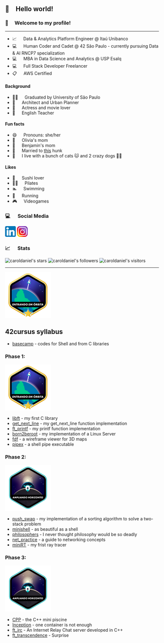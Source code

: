 ## 👋&emsp;Hello world!
### :purple_heart:&emsp; Welcome to my profile!

---

- 📈	&emsp; Data & Analytics Platform Engineer @ Itaú Unibanco <br>
- 💻	&emsp; Human Coder and Cadet @ 42 São Paulo - currently pursuing Data & AI RNCP7 specialization <br>
- 💻	&emsp; MBA in Data Science and Analytics @ USP Esalq
- 💻	&emsp; Full Stack Developer Freelancer <br>
- :clipboard:	&emsp; AWS Certified <br>


#### Background
- 👩‍🎓	&emsp; Graduated by University of São Paulo <br>
- :triangular_ruler: 	&emsp; Architect and Urban Planner <br>
- :movie_camera: 	&emsp; Actress and movie lover <br>
- 🏫 &emsp; English Teacher <br>


#### Fun facts
- 😄 &emsp; Pronouns: she/her
- :girl: &emsp; Olivia's mom
- :baby: &emsp; Benjamin's mom
- :ring: &emsp; Married to [this](https://github.com/HCastanha) hunk
- :paw_prints: &emsp; I live with a bunch of cats :cat: and 2 crazy dogs :dog::dog:

#### Likes
-  :chopsticks: &emsp; Sushi lover
-  :ok_woman: &emsp; Pilates
-  :swimmer: &emsp; Swimming
-  :runner: &emsp; Running
-  :video_game: &emsp; Videogames

### :computer: &emsp; Social Media

[![LinkedIn][4.1]][4.2]		[![Instagram][2.1]][2.2]
<!-- Icons -->

[2.1]: https://github.com/caroldaniel/caroldaniel-utils/blob/afac2b0137c737baad6cd09c10d534f250c6b862/Instagram_icon.png
[4.1]: https://github.com/caroldaniel/caroldaniel-utils/blob/afac2b0137c737baad6cd09c10d534f250c6b862/linkedin_scale.png

<!-- Links to your social media accounts -->

[2.2]: https://www.instagram.com/arq.carolinadaniel/
[4.2]: https://www.linkedin.com/in/carolinadaniel/

### :chart_with_upwards_trend: &emsp; Stats

<p align="left">
    <img alt="caroldaniel's stars" src="https://img.shields.io/github/stars/caroldaniel?color=blue" />
    <img alt="caroldaniel's followers" src="https://img.shields.io/github/followers/caroldaniel?color=blue" />
    <img alt="caroldaniel's visitors" src="https://komarev.com/ghpvc/?username=caroldaniel&color=blue&style=flat&label=visitors" />		
</p>

---

<img alt="Human Coder" src="https://github.com/caroldaniel/caroldaniel-utils/blob/694d4e6dd88e52b73b5c00dcd52bbe9ae2bec48f/phase_onem.png" />

## 42cursus syllabus
- [basecamp](https://github.com/caroldaniel/42sp-piscine_Basecamp-june2021/) - codes for Shell and from C libraries

### Phase 1:
<img alt="42 Phase One" src="https://github.com/caroldaniel/caroldaniel-utils/blob/694d4e6dd88e52b73b5c00dcd52bbe9ae2bec48f/phase_onem.png" />

- [libft](https://github.com/caroldaniel/42sp-cursus_libft/) - my first C library
- [get_next_line](https://github.com/caroldaniel/42sp-cursus-get_next_line/) - my get_next_line function implementation
- [ft_printf](https://github.com/caroldaniel/42sp-cursus-printf/) - my printf function implementation
- [born2beroot](https://github.com/caroldaniel/42sp-cursus-born2beroot/) - my implementation of a Linux Server
- [fdf](https://github.com/caroldaniel/42sp-cursus-fdf/) - a wireframe viewer for 3D maps
- [pipex](https://github.com/caroldaniel/42sp-cursus-pipex/) - a shell pipe executable

### Phase 2:
<img alt="42 Phase Two" src="https://github.com/caroldaniel/caroldaniel-utils/blob/63859a8af20594cfa8067140b22c09723094ff23/phase_twoe.png" />

- [push_swap](https://github.com/caroldaniel/42sp-cursus-push_swap/) - my implementation of a sorting algorithm to solve a two-stack problem
- [minishell](https://github.com/caroldaniel/42sp-cursus-minishell/) - as beautiful as a shell
- [philosophers](https://github.com/caroldaniel/42sp-cursus-philosophers/) - I never thought philosophy would be so deadly
- [net_practice](https://github.com/caroldaniel/42sp-cursus-netpractice/) - a guide to networking concepts
- [miniRT](https://github.com/caroldaniel/42sp-cursus-minirt/) - my frist ray tracer

### Phase 3:
<img alt="42 Phase Three" src="https://github.com/caroldaniel/caroldaniel-utils/blob/63859a8af20594cfa8067140b22c09723094ff23/phase_twoe.png" />

- [CPP](https://github.com/caroldaniel/42sp-cursus-cpp/) - the C++ mini piscine
- [Inception](https://github.com/caroldaniel/42sp-cursus-inception/) - one container is not enough
- [ft_irc](https://github.com/caroldaniel/42sp-cursus-ft_irc/) - An Internet Relay Chat server developed in C++
- [ft_transcendence](https://github.com/caroldaniel/42sp-cursus-ft_transcendence/) - Surprise
